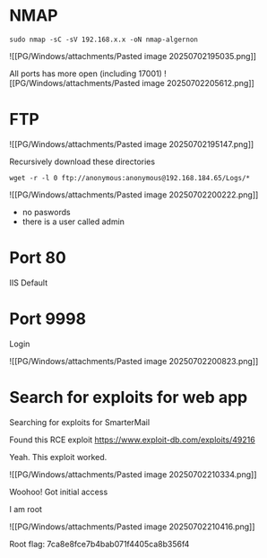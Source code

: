 # NMAP

```
sudo nmap -sC -sV 192.168.x.x -oN nmap-algernon
```

![[PG/Windows/attachments/Pasted image 20250702195035.png]]

All ports has more open (including 17001)
![[PG/Windows/attachments/Pasted image 20250702205612.png]]
# FTP

![[PG/Windows/attachments/Pasted image 20250702195147.png]]

Recursively download these directories 
```
wget -r -l 0 ftp://anonymous:anonymous@192.168.184.65/Logs/*
```

![[PG/Windows/attachments/Pasted image 20250702200222.png]]
- no paswords
- there is a user called admin
# Port 80 
IIS Default 


# Port 9998 
Login 

![[PG/Windows/attachments/Pasted image 20250702200823.png]]

# Search for exploits for web app

Searching for exploits for SmarterMail

Found this RCE exploit https://www.exploit-db.com/exploits/49216

Yeah. This exploit worked. 

![[PG/Windows/attachments/Pasted image 20250702210334.png]]

Woohoo! Got initial access

I am root 

![[PG/Windows/attachments/Pasted image 20250702210416.png]]

Root flag: 7ca8e8fce7b4bab071f4405ca8b356f4